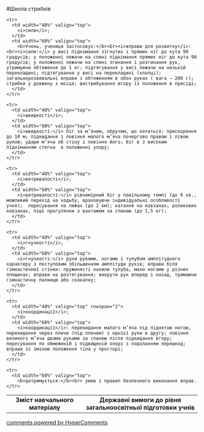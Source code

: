 <div id="hypercomments_widget" class="js-hypercomments-widget invisible"></div>

#Школа стрибків

<table>
  <body>
    <tr>
      <td width="40%" align="center" valign="top">
        <b>Зміст навчального матеріалу</b>
      </td>
      <td width="60%" align="center" valign="top">
        <b>Державні вимоги до рівня загальноосвітньої підготовки учнів</b>
      </td>
    </tr>

    <tr>
      <td width="40%" valign="top">
        <i>сили</i>;
      </td>
      <td width="60%" valign="top">
        <b>Учень, учениця застосовує:</b><br><i>вправи для розвитку</i>:<br><i>сили:</i> у висі піднімання зігнутих і прямих ніг до кута 90 градусів; у положенні лежачи на спині піднімання прямих ніг до кута 90 градусів; у положенні лежачи на спині згинання і розгинання рук, утримуючи обтяження до 1 кг; підтягування у висі лежачи на низькій перекладині; підтягування у висі на перекладині (хлопці); загальнорозвивальні вправи з обтяженням в обох руках ( вага – 200 г); стрибки у довжину з місця; вистрибування вгору із положення в присіді;
      </td>
    </tr>

    <tr>
      <td width="40%" valign="top">
        <i>швидкості</i>;
      </td>
      <td width="60%" valign="top">
        <i>швидкості:</i> біг за м’ячем, обручем, що котиться; прискорення до 10 м; підкидання і ловіння малого м’яча почергово правою і лівою рукою; удари м’яча об стіну і ловіння його; біг в з високим підніманням стегна  в положенні упору;
      </td>
    </tr>

    <tr>
      <td width="40%" valign="top">
        <i>витривалості</i>;
      </td>
      <td width="60%" valign="top">
        <i>витривалості:</i> рівномірний біг у повільному темпі (до 6 хв., можливий перехід на ходьбу, враховуючи індивідуальні особливості учня);  пересування на лижах (до 2 км); катання на ковзанах; роликових ковзанах, піші прогулянки з вантажем за спиною (до 1,5 кг);
      </td>
    </tr>

    <tr>
      <td width="40%" valign="top">
        <i>гнучкості</i>;
      </td>
      <td width="60%" valign="top">
        <i>гнучкості:</i> рухи руками, ногами і тулубом амплітудного характеру з поступовим збільшенням амплітуди рухів; вправи біля гімнастичної стінки: пружинясті нахили тулуба, махи ногами у різних площинах; вправи на розтягування; викрути рук вперед і назад, тримаючи гімнастичну палкицю або скакалку;
      </td>
    </tr>

    <tr>
      <td width="40%" valign="top" rowspan="2">
        <i>координації</i>;
      </td>
      <td width="60%" valign="top">
        <i>координації</i>: перекидання малого м’яча під піднятою ногою, перекидання через плече (під плечем) з однієї руки в другу; ловіння великого м’яча двома руками за спиною після підкидання вгору; пересування по обмеженій і підвищеній опорі з подоланням перешкод; вправи зі зміною положення тіла у просторі;
      </td>
    </tr>

    <tr>
      <td width="60%" valign="top">
        <b>дотримується:</b><br> умов і правил безпечного виконання вправ.
    </tr>
  </body>
</table>

<div class="js-hypercomments-container">
    <a href="http://hypercomments.com" class="hc-link" title="comments widget">comments powered by HyperComments</a>
</div>